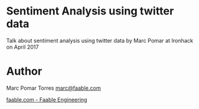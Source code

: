 Sentiment Analysis using twitter data
=====================================

Talk about sentiment analysis using twitter data by Marc Pomar at Ironhack on April 2017

Author
======

Marc Pomar Torres [marc@faable.com](marc@faable.com)

[faable.com - Faable Engineering](http://faable.com)
